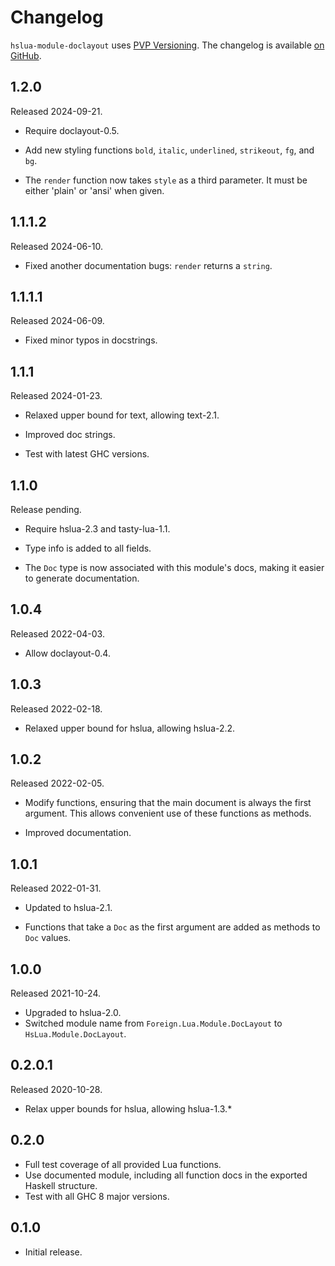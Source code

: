# Changelog

`hslua-module-doclayout` uses [PVP Versioning][1].
The changelog is available [on GitHub][2].

## 1.2.0

Released 2024-09-21.

-   Require doclayout-0.5.

-   Add new styling functions `bold`, `italic`, `underlined`,
    `strikeout`, `fg`, and `bg`.

-   The `render` function now takes `style` as a third parameter.
    It must be either 'plain' or 'ansi' when given.

## 1.1.1.2

Released 2024-06-10.

-   Fixed another documentation bugs: `render` returns a `string`.

## 1.1.1.1

Released 2024-06-09.

-   Fixed minor typos in docstrings.

## 1.1.1

Released 2024-01-23.

-   Relaxed upper bound for text, allowing text-2.1.

-   Improved doc strings.

-   Test with latest GHC versions.

## 1.1.0

Release pending.

-   Require hslua-2.3 and tasty-lua-1.1.

-   Type info is added to all fields.

-   The `Doc` type is now associated with this module's docs,
    making it easier to generate documentation.

## 1.0.4

Released 2022-04-03.

-   Allow doclayout-0.4.

## 1.0.3

Released 2022-02-18.

-   Relaxed upper bound for hslua, allowing hslua-2.2.

## 1.0.2

Released 2022-02-05.

-   Modify functions, ensuring that the main document is always
    the first argument. This allows convenient use of these
    functions as methods.

-   Improved documentation.

## 1.0.1

Released 2022-01-31.

-   Updated to hslua-2.1.

-   Functions that take a `Doc` as the first argument are added as
    methods to `Doc` values.

## 1.0.0

Released 2021-10-24.

* Upgraded to hslua-2.0.
* Switched module name from `Foreign.Lua.Module.DocLayout` to
  `HsLua.Module.DocLayout`.

## 0.2.0.1

Released 2020-10-28.

* Relax upper bounds for hslua, allowing hslua-1.3.*

## 0.2.0

* Full test coverage of all provided Lua functions.
* Use documented module, including all function docs in the
  exported Haskell structure.
* Test with all GHC 8 major versions.

## 0.1.0

* Initial release.

[1]: https://pvp.haskell.org
[2]: https://github.com/hslua/hslua-module-doclayout/releases
